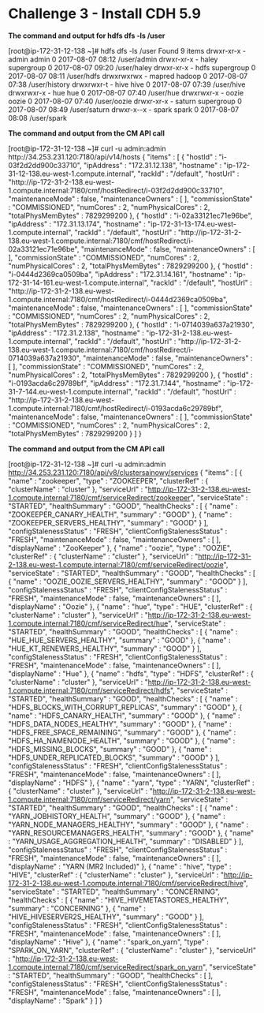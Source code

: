 <h1>Challenge 3 - Install CDH 5.9</h1>

<b>The command and output for hdfs dfs -ls /user</b>

[root@ip-172-31-12-138 ~]# hdfs dfs -ls /user
Found 9 items
drwxr-xr-x   - admin  admin               0 2017-08-07 08:12 /user/admin
drwxr-xr-x   - haley  supergroup          0 2017-08-07 09:20 /user/haley
drwxr-xr-x   - hdfs   supergroup          0 2017-08-07 08:11 /user/hdfs
drwxrwxrwx   - mapred hadoop              0 2017-08-07 07:38 /user/history
drwxrwxr-t   - hive   hive                0 2017-08-07 07:39 /user/hive
drwxrwxr-x   - hue    hue                 0 2017-08-07 07:40 /user/hue
drwxrwxr-x   - oozie  oozie               0 2017-08-07 07:40 /user/oozie
drwxr-xr-x   - saturn supergroup          0 2017-08-07 08:49 /user/saturn
drwxr-x--x   - spark  spark               0 2017-08-07 08:08 /user/spark

<b>The command and output from the CM API call</b>

<p>
[root@ip-172-31-12-138 ~]# curl -u admin:admin http://34.253.231.120:7180/api/v14/hosts
{
  "items" : [ {
    "hostId" : "i-03f2d2dd900c33710",
    "ipAddress" : "172.31.12.138",
    "hostname" : "ip-172-31-12-138.eu-west-1.compute.internal",
    "rackId" : "/default",
    "hostUrl" : "http://ip-172-31-2-138.eu-west-1.compute.internal:7180/cmf/hostRedirect/i-03f2d2dd900c33710",
    "maintenanceMode" : false,
    "maintenanceOwners" : [ ],
    "commissionState" : "COMMISSIONED",
    "numCores" : 2,
    "numPhysicalCores" : 2,
    "totalPhysMemBytes" : 7829299200
  }, {
    "hostId" : "i-02a33121ec71e96be",
    "ipAddress" : "172.31.13.174",
    "hostname" : "ip-172-31-13-174.eu-west-1.compute.internal",
    "rackId" : "/default",
    "hostUrl" : "http://ip-172-31-2-138.eu-west-1.compute.internal:7180/cmf/hostRedirect/i-02a33121ec71e96be",
    "maintenanceMode" : false,
    "maintenanceOwners" : [ ],
    "commissionState" : "COMMISSIONED",
    "numCores" : 2,
    "numPhysicalCores" : 2,
    "totalPhysMemBytes" : 7829299200
  }, {
    "hostId" : "i-0444d2369ca0509ba",
    "ipAddress" : "172.31.14.161",
    "hostname" : "ip-172-31-14-161.eu-west-1.compute.internal",
    "rackId" : "/default",
    "hostUrl" : "http://ip-172-31-2-138.eu-west-1.compute.internal:7180/cmf/hostRedirect/i-0444d2369ca0509ba",
    "maintenanceMode" : false,
    "maintenanceOwners" : [ ],
    "commissionState" : "COMMISSIONED",
    "numCores" : 2,
    "numPhysicalCores" : 2,
    "totalPhysMemBytes" : 7829299200
  }, {
    "hostId" : "i-0714039a637a21930",
    "ipAddress" : "172.31.2.138",
    "hostname" : "ip-172-31-2-138.eu-west-1.compute.internal",
    "rackId" : "/default",
    "hostUrl" : "http://ip-172-31-2-138.eu-west-1.compute.internal:7180/cmf/hostRedirect/i-0714039a637a21930",
    "maintenanceMode" : false,
    "maintenanceOwners" : [ ],
    "commissionState" : "COMMISSIONED",
    "numCores" : 2,
    "numPhysicalCores" : 2,
    "totalPhysMemBytes" : 7829299200
  }, {
    "hostId" : "i-0193acda6c29789bf",
    "ipAddress" : "172.31.7.144",
    "hostname" : "ip-172-31-7-144.eu-west-1.compute.internal",
    "rackId" : "/default",
    "hostUrl" : "http://ip-172-31-2-138.eu-west-1.compute.internal:7180/cmf/hostRedirect/i-0193acda6c29789bf",
    "maintenanceMode" : false,
    "maintenanceOwners" : [ ],
    "commissionState" : "COMMISSIONED",
    "numCores" : 2,
    "numPhysicalCores" : 2,
    "totalPhysMemBytes" : 7829299200
  } ]
}
</p>

<p>
<b>The command and output from the CM API call</b>

[root@ip-172-31-12-138 ~]# curl -u admin:admin http://34.253.231.120:7180/api/v8/clustersainowy/services
{
  "items" : [ {
    "name" : "zookeeper",
    "type" : "ZOOKEEPER",
    "clusterRef" : {
      "clusterName" : "cluster"
    },
    "serviceUrl" : "http://ip-172-31-2-138.eu-west-1.compute.internal:7180/cmf/serviceRedirect/zookeeper",
    "serviceState" : "STARTED",
    "healthSummary" : "GOOD",
    "healthChecks" : [ {
      "name" : "ZOOKEEPER_CANARY_HEALTH",
      "summary" : "GOOD"
    }, {
      "name" : "ZOOKEEPER_SERVERS_HEALTHY",
      "summary" : "GOOD"
    } ],
    "configStalenessStatus" : "FRESH",
    "clientConfigStalenessStatus" : "FRESH",
    "maintenanceMode" : false,
    "maintenanceOwners" : [ ],
    "displayName" : "ZooKeeper"
  }, {
    "name" : "oozie",
    "type" : "OOZIE",
    "clusterRef" : {
      "clusterName" : "cluster"
    },
    "serviceUrl" : "http://ip-172-31-2-138.eu-west-1.compute.internal:7180/cmf/serviceRedirect/oozie",
    "serviceState" : "STARTED",
    "healthSummary" : "GOOD",
    "healthChecks" : [ {
      "name" : "OOZIE_OOZIE_SERVERS_HEALTHY",
      "summary" : "GOOD"
    } ],
    "configStalenessStatus" : "FRESH",
    "clientConfigStalenessStatus" : "FRESH",
    "maintenanceMode" : false,
    "maintenanceOwners" : [ ],
    "displayName" : "Oozie"
  }, {
    "name" : "hue",
    "type" : "HUE",
    "clusterRef" : {
      "clusterName" : "cluster"
    },
    "serviceUrl" : "http://ip-172-31-2-138.eu-west-1.compute.internal:7180/cmf/serviceRedirect/hue",
    "serviceState" : "STARTED",
    "healthSummary" : "GOOD",
    "healthChecks" : [ {
      "name" : "HUE_HUE_SERVERS_HEALTHY",
      "summary" : "GOOD"
    }, {
      "name" : "HUE_KT_RENEWERS_HEALTHY",
      "summary" : "GOOD"
    } ],
    "configStalenessStatus" : "FRESH",
    "clientConfigStalenessStatus" : "FRESH",
    "maintenanceMode" : false,
    "maintenanceOwners" : [ ],
    "displayName" : "Hue"
  }, {
    "name" : "hdfs",
    "type" : "HDFS",
    "clusterRef" : {
      "clusterName" : "cluster"
    },
    "serviceUrl" : "http://ip-172-31-2-138.eu-west-1.compute.internal:7180/cmf/serviceRedirect/hdfs",
    "serviceState" : "STARTED",
    "healthSummary" : "GOOD",
    "healthChecks" : [ {
      "name" : "HDFS_BLOCKS_WITH_CORRUPT_REPLICAS",
      "summary" : "GOOD"
    }, {
      "name" : "HDFS_CANARY_HEALTH",
      "summary" : "GOOD"
    }, {
      "name" : "HDFS_DATA_NODES_HEALTHY",
      "summary" : "GOOD"
    }, {
      "name" : "HDFS_FREE_SPACE_REMAINING",
      "summary" : "GOOD"
    }, {
      "name" : "HDFS_HA_NAMENODE_HEALTH",
      "summary" : "GOOD"
    }, {
      "name" : "HDFS_MISSING_BLOCKS",
      "summary" : "GOOD"
    }, {
      "name" : "HDFS_UNDER_REPLICATED_BLOCKS",
      "summary" : "GOOD"
    } ],
    "configStalenessStatus" : "FRESH",
    "clientConfigStalenessStatus" : "FRESH",
    "maintenanceMode" : false,
    "maintenanceOwners" : [ ],
    "displayName" : "HDFS"
  }, {
    "name" : "yarn",
    "type" : "YARN",
    "clusterRef" : {
      "clusterName" : "cluster"
    },
    "serviceUrl" : "http://ip-172-31-2-138.eu-west-1.compute.internal:7180/cmf/serviceRedirect/yarn",
    "serviceState" : "STARTED",
    "healthSummary" : "GOOD",
    "healthChecks" : [ {
      "name" : "YARN_JOBHISTORY_HEALTH",
      "summary" : "GOOD"
    }, {
      "name" : "YARN_NODE_MANAGERS_HEALTHY",
      "summary" : "GOOD"
    }, {
      "name" : "YARN_RESOURCEMANAGERS_HEALTH",
      "summary" : "GOOD"
    }, {
      "name" : "YARN_USAGE_AGGREGATION_HEALTH",
      "summary" : "DISABLED"
    } ],
    "configStalenessStatus" : "FRESH",
    "clientConfigStalenessStatus" : "FRESH",
    "maintenanceMode" : false,
    "maintenanceOwners" : [ ],
    "displayName" : "YARN (MR2 Included)"
  }, {
    "name" : "hive",
    "type" : "HIVE",
    "clusterRef" : {
      "clusterName" : "cluster"
    },
    "serviceUrl" : "http://ip-172-31-2-138.eu-west-1.compute.internal:7180/cmf/serviceRedirect/hive",
    "serviceState" : "STARTED",
    "healthSummary" : "CONCERNING",
    "healthChecks" : [ {
      "name" : "HIVE_HIVEMETASTORES_HEALTHY",
      "summary" : "CONCERNING"
    }, {
      "name" : "HIVE_HIVESERVER2S_HEALTHY",
      "summary" : "GOOD"
    } ],
    "configStalenessStatus" : "FRESH",
    "clientConfigStalenessStatus" : "FRESH",
    "maintenanceMode" : false,
    "maintenanceOwners" : [ ],
    "displayName" : "Hive"
  }, {
    "name" : "spark_on_yarn",
    "type" : "SPARK_ON_YARN",
    "clusterRef" : {
      "clusterName" : "cluster"
    },
    "serviceUrl" : "http://ip-172-31-2-138.eu-west-1.compute.internal:7180/cmf/serviceRedirect/spark_on_yarn",
    "serviceState" : "STARTED",
    "healthSummary" : "GOOD",
    "healthChecks" : [ ],
    "configStalenessStatus" : "FRESH",
    "clientConfigStalenessStatus" : "FRESH",
    "maintenanceMode" : false,
    "maintenanceOwners" : [ ],
    "displayName" : "Spark"
  } ]
}
</p>
